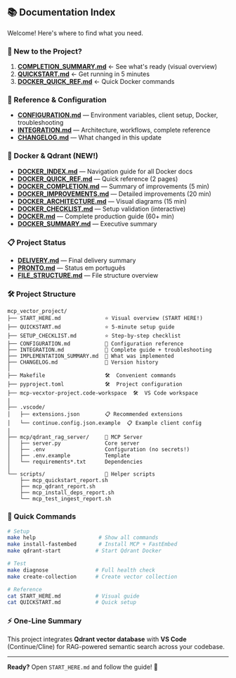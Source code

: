 ## 📚 Documentation Index

Welcome! Here's where to find what you need.

### 🎯 New to the Project?
1. **[COMPLETION_SUMMARY.md](../summaries/COMPLETION_SUMMARY.md)** ← See what's ready (visual overview)
2. **[QUICKSTART.md](../setup/QUICKSTART.md)** ← Get running in 5 minutes
3. **[DOCKER_QUICK_REF.md](../docker/DOCKER_QUICK_REF.md)** ← Quick Docker commands

### 📖 Reference & Configuration
- **[CONFIGURATION.md](CONFIGURATION.md)** — Environment variables, client setup, Docker, troubleshooting
- **[INTEGRATION.md](INTEGRATION.md)** — Architecture, workflows, complete reference
- **[CHANGELOG.md](../../CHANGELOG.md)** — What changed in this update

### 🐳 Docker & Qdrant (NEW!)
- **[DOCKER_INDEX.md](DOCKER_INDEX.md)** — Navigation guide for all Docker docs
- **[DOCKER_QUICK_REF.md](DOCKER_QUICK_REF.md)** — Quick reference (2 pages)
- **[DOCKER_COMPLETION.md](DOCKER_COMPLETION.md)** — Summary of improvements (5 min)
- **[DOCKER_IMPROVEMENTS.md](DOCKER_IMPROVEMENTS.md)** — Detailed improvements (20 min)
- **[DOCKER_ARCHITECTURE.md](DOCKER_ARCHITECTURE.md)** — Visual diagrams (15 min)
- **[DOCKER_CHECKLIST.md](DOCKER_CHECKLIST.md)** — Setup validation (interactive)
- **[DOCKER.md](DOCKER.md)** — Complete production guide (60+ min)
- **[DOCKER_SUMMARY.md](DOCKER_SUMMARY.md)** — Executive summary

### 📋 Project Status
- **[DELIVERY.md](DELIVERY.md)** — Final delivery summary
- **[PRONTO.md](PRONTO.md)** — Status em português
- **[FILE_STRUCTURE.md](FILE_STRUCTURE.md)** — File structure overview

### 🛠 Project Structure
```
mcp_vector_project/
├── START_HERE.md              ⭐ Visual overview (START HERE!)
├── QUICKSTART.md              ⭐ 5-minute setup guide
├── SETUP_CHECKLIST.md         ⭐ Step-by-step checklist
├── CONFIGURATION.md           📖 Configuration reference
├── INTEGRATION.md             📖 Complete guide + troubleshooting
├── IMPLEMENTATION_SUMMARY.md  📖 What was implemented
├── CHANGELOG.md               📖 Version history
│
├── Makefile                   🛠  Convenient commands
├── pyproject.toml             🛠  Project configuration
├── mcp-vecxtor-project.code-workspace  🛠  VS Code workspace
│
├── .vscode/
│   ├── extensions.json        📋 Recommended extensions
│   └── continue.config.json.example  📋 Example client config
│
├── mcp/qdrant_rag_server/     🔧 MCP Server
│   ├── server.py              Core server
│   ├── .env                   Configuration (no secrets!)
│   ├── .env.example           Template
│   └── requirements*.txt      Dependencies
│
└── scripts/                   🚀 Helper scripts
    ├── mcp_quickstart_report.sh
    ├── mcp_qdrant_report.sh
    ├── mcp_install_deps_report.sh
    └── mcp_test_ingest_report.sh
```

### 🚀 Quick Commands
```bash
# Setup
make help                    # Show all commands
make install-fastembed       # Install MCP + FastEmbed
make qdrant-start           # Start Qdrant Docker

# Test
make diagnose               # Full health check
make create-collection      # Create vector collection

# Reference
cat START_HERE.md           # Visual guide
cat QUICKSTART.md           # Quick setup
```

### ⚡ One-Line Summary
This project integrates **Qdrant vector database** with **VS Code** (Continue/Cline) for RAG-powered semantic search across your codebase.

---

**Ready?** Open `START_HERE.md` and follow the guide! 🚀
